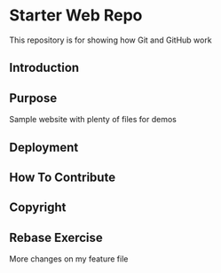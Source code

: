 # Starter Web Repo

This repository is for showing how Git and GitHub work

## Introduction

## Purpose

Sample website with plenty of files for demos

## Deployment

## How To Contribute

## Copyright

## Rebase Exercise

More changes on my feature file



